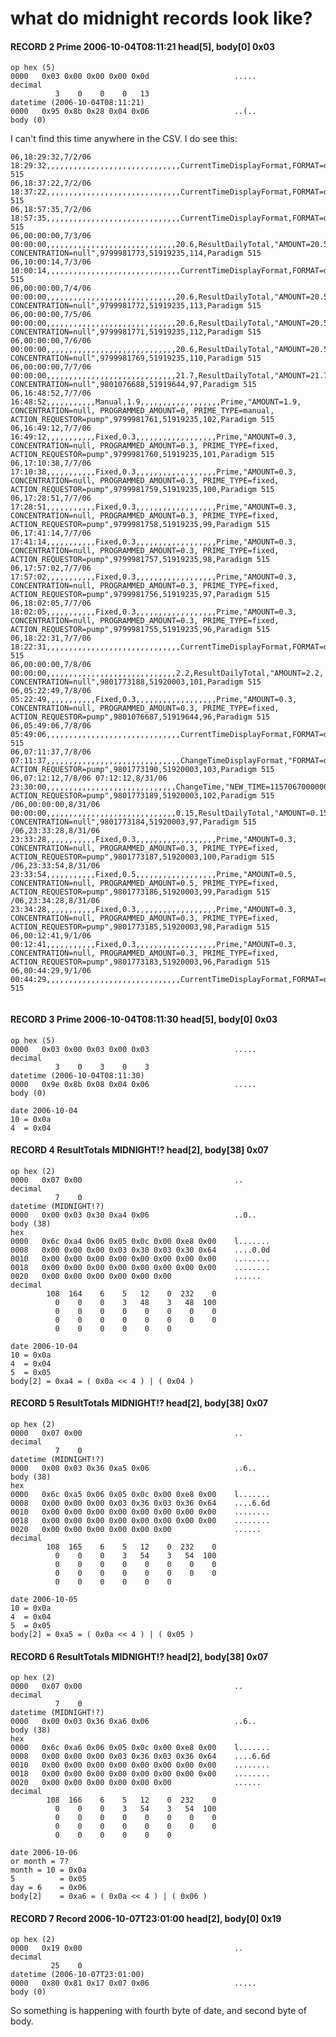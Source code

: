 
# what do midnight records look like?


#### RECORD 2 Prime 2006-10-04T08:11:21 head[5], body[0] 0x03
    op hex (5)
    0000   0x03 0x00 0x00 0x00 0x0d                   .....
    decimal
              3    0    0    0   13
    datetime (2006-10-04T08:11:21)
    0000   0x95 0x8b 0x28 0x04 0x06                   ..(..
    body (0)

I can't find this time anywhere in the CSV.
I do see this:
```
06,18:29:32,7/2/06 18:29:32,,,,,,,,,,,,,,,,,,,,,,,,,,,,,,CurrentTimeDisplayFormat,FORMAT=d12,9779565961,51910876,0,Paradigm 515
06,18:37:22,7/2/06 18:37:22,,,,,,,,,,,,,,,,,,,,,,,,,,,,,,CurrentTimeDisplayFormat,FORMAT=d12,9779570111,51910881,0,Paradigm 515
06,18:57:35,7/2/06 18:57:35,,,,,,,,,,,,,,,,,,,,,,,,,,,,,,CurrentTimeDisplayFormat,FORMAT=d12,9779598493,51910796,0,Paradigm 515
06,00:00:00,7/3/06 00:00:00,,,,,,,,,,,,,,,,,,,,,,,,,,,,,20.6,ResultDailyTotal,"AMOUNT=20.55, CONCENTRATION=null",9799981773,51919235,114,Paradigm 515
06,10:00:14,7/3/06 10:00:14,,,,,,,,,,,,,,,,,,,,,,,,,,,,,,CurrentTimeDisplayFormat,FORMAT=d12,9782871710,51912274,0,Paradigm 515
06,00:00:00,7/4/06 00:00:00,,,,,,,,,,,,,,,,,,,,,,,,,,,,,20.6,ResultDailyTotal,"AMOUNT=20.55, CONCENTRATION=null",9799981772,51919235,113,Paradigm 515
06,00:00:00,7/5/06 00:00:00,,,,,,,,,,,,,,,,,,,,,,,,,,,,,20.6,ResultDailyTotal,"AMOUNT=20.55, CONCENTRATION=null",9799981771,51919235,112,Paradigm 515
06,00:00:00,7/6/06 00:00:00,,,,,,,,,,,,,,,,,,,,,,,,,,,,,20.6,ResultDailyTotal,"AMOUNT=20.55, CONCENTRATION=null",9799981769,51919235,110,Paradigm 515
06,00:00:00,7/7/06 00:00:00,,,,,,,,,,,,,,,,,,,,,,,,,,,,,21.7,ResultDailyTotal,"AMOUNT=21.7, CONCENTRATION=null",9801076688,51919644,97,Paradigm 515
06,16:48:52,7/7/06 16:48:52,,,,,,,,,,,Manual,1.9,,,,,,,,,,,,,,,,,,Prime,"AMOUNT=1.9, CONCENTRATION=null, PROGRAMMED_AMOUNT=0, PRIME_TYPE=manual, ACTION_REQUESTOR=pump",9799981761,51919235,102,Paradigm 515
06,16:49:12,7/7/06 16:49:12,,,,,,,,,,,Fixed,0.3,,,,,,,,,,,,,,,,,,Prime,"AMOUNT=0.3, CONCENTRATION=null, PROGRAMMED_AMOUNT=0.3, PRIME_TYPE=fixed, ACTION_REQUESTOR=pump",9799981760,51919235,101,Paradigm 515
06,17:10:38,7/7/06 17:10:38,,,,,,,,,,,Fixed,0.3,,,,,,,,,,,,,,,,,,Prime,"AMOUNT=0.3, CONCENTRATION=null, PROGRAMMED_AMOUNT=0.3, PRIME_TYPE=fixed, ACTION_REQUESTOR=pump",9799981759,51919235,100,Paradigm 515
06,17:28:51,7/7/06 17:28:51,,,,,,,,,,,Fixed,0.3,,,,,,,,,,,,,,,,,,Prime,"AMOUNT=0.3, CONCENTRATION=null, PROGRAMMED_AMOUNT=0.3, PRIME_TYPE=fixed, ACTION_REQUESTOR=pump",9799981758,51919235,99,Paradigm 515
06,17:41:14,7/7/06 17:41:14,,,,,,,,,,,Fixed,0.3,,,,,,,,,,,,,,,,,,Prime,"AMOUNT=0.3, CONCENTRATION=null, PROGRAMMED_AMOUNT=0.3, PRIME_TYPE=fixed, ACTION_REQUESTOR=pump",9799981757,51919235,98,Paradigm 515
06,17:57:02,7/7/06 17:57:02,,,,,,,,,,,Fixed,0.3,,,,,,,,,,,,,,,,,,Prime,"AMOUNT=0.3, CONCENTRATION=null, PROGRAMMED_AMOUNT=0.3, PRIME_TYPE=fixed, ACTION_REQUESTOR=pump",9799981756,51919235,97,Paradigm 515
06,18:02:05,7/7/06 18:02:05,,,,,,,,,,,Fixed,0.3,,,,,,,,,,,,,,,,,,Prime,"AMOUNT=0.3, CONCENTRATION=null, PROGRAMMED_AMOUNT=0.3, PRIME_TYPE=fixed, ACTION_REQUESTOR=pump",9799981755,51919235,96,Paradigm 515
06,18:22:31,7/7/06 18:22:31,,,,,,,,,,,,,,,,,,,,,,,,,,,,,,CurrentTimeDisplayFormat,FORMAT=d12,9799981659,51919235,0,Paradigm 515
06,00:00:00,7/8/06 00:00:00,,,,,,,,,,,,,,,,,,,,,,,,,,,,,2.2,ResultDailyTotal,"AMOUNT=2.2, CONCENTRATION=null",9801773188,51920003,101,Paradigm 515
06,05:22:49,7/8/06 05:22:49,,,,,,,,,,,Fixed,0.3,,,,,,,,,,,,,,,,,,Prime,"AMOUNT=0.3, CONCENTRATION=null, PROGRAMMED_AMOUNT=0.3, PRIME_TYPE=fixed, ACTION_REQUESTOR=pump",9801076687,51919644,96,Paradigm 515
06,05:49:06,7/8/06 05:49:06,,,,,,,,,,,,,,,,,,,,,,,,,,,,,,CurrentTimeDisplayFormat,FORMAT=d12,9801076591,51919644,0,Paradigm 515
06,07:11:37,7/8/06 07:11:37,,,,,,,,,,,,,,,,,,,,,,,,,,,,,,ChangeTimeDisplayFormat,"FORMAT=d12, ACTION_REQUESTOR=pump",9801773190,51920003,103,Paradigm 515
06,07:12:12,7/8/06 07:12:12,8/31/06 23:30:00,,,,,,,,,,,,,,,,,,,,,,,,,,,,,ChangeTime,"NEW_TIME=1157067000000, ACTION_REQUESTOR=pump",9801773189,51920003,102,Paradigm 515
/06,00:00:00,8/31/06 00:00:00,,,,,,,,,,,,,,,,,,,,,,,,,,,,,0.15,ResultDailyTotal,"AMOUNT=0.15, CONCENTRATION=null",9801773184,51920003,97,Paradigm 515
/06,23:33:28,8/31/06 23:33:28,,,,,,,,,,,Fixed,0.3,,,,,,,,,,,,,,,,,,Prime,"AMOUNT=0.3, CONCENTRATION=null, PROGRAMMED_AMOUNT=0.3, PRIME_TYPE=fixed, ACTION_REQUESTOR=pump",9801773187,51920003,100,Paradigm 515
/06,23:33:54,8/31/06 23:33:54,,,,,,,,,,,Fixed,0.5,,,,,,,,,,,,,,,,,,Prime,"AMOUNT=0.5, CONCENTRATION=null, PROGRAMMED_AMOUNT=0.5, PRIME_TYPE=fixed, ACTION_REQUESTOR=pump",9801773186,51920003,99,Paradigm 515
/06,23:34:28,8/31/06 23:34:28,,,,,,,,,,,Fixed,0.3,,,,,,,,,,,,,,,,,,Prime,"AMOUNT=0.3, CONCENTRATION=null, PROGRAMMED_AMOUNT=0.3, PRIME_TYPE=fixed, ACTION_REQUESTOR=pump",9801773185,51920003,98,Paradigm 515
06,00:12:41,9/1/06 00:12:41,,,,,,,,,,,Fixed,0.3,,,,,,,,,,,,,,,,,,Prime,"AMOUNT=0.3, CONCENTRATION=null, PROGRAMMED_AMOUNT=0.3, PRIME_TYPE=fixed, ACTION_REQUESTOR=pump",9801773183,51920003,96,Paradigm 515
06,00:44:29,9/1/06 00:44:29,,,,,,,,,,,,,,,,,,,,,,,,,,,,,,CurrentTimeDisplayFormat,FORMAT=d12,9801773087,51920003,0,Paradigm 515


```

#### RECORD 3 Prime 2006-10-04T08:11:30 head[5], body[0] 0x03
    op hex (5)
    0000   0x03 0x00 0x03 0x00 0x03                   .....
    decimal
              3    0    3    0    3
    datetime (2006-10-04T08:11:30)
    0000   0x9e 0x8b 0x08 0x04 0x06                   .....
    body (0)

```
date 2006-10-04
10 = 0x0a
4  = 0x04
```

#### RECORD 4 ResultTotals MIDNIGHT!? head[2], body[38] 0x07
    op hex (2)
    0000   0x07 0x00                                  ..
    decimal
              7    0
    datetime (MIDNIGHT!?)
    0000   0x00 0x03 0x30 0xa4 0x06                   ..0..
    body (38)
    hex
    0000   0x6c 0xa4 0x06 0x05 0x0c 0x00 0xe8 0x00    l.......
    0008   0x00 0x00 0x00 0x03 0x30 0x03 0x30 0x64    ....0.0d
    0010   0x00 0x00 0x00 0x00 0x00 0x00 0x00 0x00    ........
    0018   0x00 0x00 0x00 0x00 0x00 0x00 0x00 0x00    ........
    0020   0x00 0x00 0x00 0x00 0x00 0x00              ......
    decimal
            108  164    6    5   12    0  232    0
              0    0    0    3   48    3   48  100
              0    0    0    0    0    0    0    0
              0    0    0    0    0    0    0    0
              0    0    0    0    0    0

```
date 2006-10-04
10 = 0x0a
4  = 0x04
5  = 0x05
body[2] = 0xa4 = ( 0x0a << 4 ) | ( 0x04 )
```

#### RECORD 5 ResultTotals MIDNIGHT!? head[2], body[38] 0x07
    op hex (2)
    0000   0x07 0x00                                  ..
    decimal
              7    0
    datetime (MIDNIGHT!?)
    0000   0x00 0x03 0x36 0xa5 0x06                   ..6..
    body (38)
    hex
    0000   0x6c 0xa5 0x06 0x05 0x0c 0x00 0xe8 0x00    l.......
    0008   0x00 0x00 0x00 0x03 0x36 0x03 0x36 0x64    ....6.6d
    0010   0x00 0x00 0x00 0x00 0x00 0x00 0x00 0x00    ........
    0018   0x00 0x00 0x00 0x00 0x00 0x00 0x00 0x00    ........
    0020   0x00 0x00 0x00 0x00 0x00 0x00              ......
    decimal
            108  165    6    5   12    0  232    0
              0    0    0    3   54    3   54  100
              0    0    0    0    0    0    0    0
              0    0    0    0    0    0    0    0
              0    0    0    0    0    0

```
date 2006-10-05
10 = 0x0a
4  = 0x04
5  = 0x05
body[2] = 0xa5 = ( 0x0a << 4 ) | ( 0x05 )
```

#### RECORD 6 ResultTotals MIDNIGHT!? head[2], body[38] 0x07
    op hex (2)
    0000   0x07 0x00                                  ..
    decimal
              7    0
    datetime (MIDNIGHT!?)
    0000   0x00 0x03 0x36 0xa6 0x06                   ..6..
    body (38)
    hex
    0000   0x6c 0xa6 0x06 0x05 0x0c 0x00 0xe8 0x00    l.......
    0008   0x00 0x00 0x00 0x03 0x36 0x03 0x36 0x64    ....6.6d
    0010   0x00 0x00 0x00 0x00 0x00 0x00 0x00 0x00    ........
    0018   0x00 0x00 0x00 0x00 0x00 0x00 0x00 0x00    ........
    0020   0x00 0x00 0x00 0x00 0x00 0x00              ......
    decimal
            108  166    6    5   12    0  232    0
              0    0    0    3   54    3   54  100
              0    0    0    0    0    0    0    0
              0    0    0    0    0    0    0    0
              0    0    0    0    0    0

```
date 2006-10-06
or month = 7?
month = 10 = 0x0a
5          = 0x05
day = 6    = 0x06
body[2]    = 0xa6 = ( 0x0a << 4 ) | ( 0x06 )
```

#### RECORD 7 Record 2006-10-07T23:01:00 head[2], body[0] 0x19
    op hex (2)
    0000   0x19 0x00                                  ..
    decimal
             25    0
    datetime (2006-10-07T23:01:00)
    0000   0x80 0x81 0x17 0x07 0x06                   .....
    body (0)



So something is happening with fourth byte of date, and second byte of
body.


